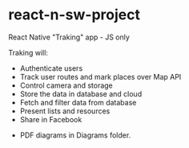 # react-n-sw-project

React Native "Traking" app - JS only

Traking will:
* Authenticate users
* Track user routes and mark places over Map API
* Control camera and storage
* Store the data in database and cloud
* Fetch and filter data from database
* Present lists and resources
* Share in Facebook

- PDF diagrams in Diagrams folder.
